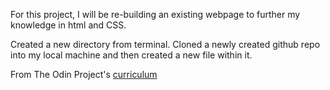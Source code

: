 For this project, I will be re-building an existing webpage to further my knowledge in html and CSS.

Created a new directory from terminal. Cloned a newly created github repo into my local machine and then created a new file within it.


From The Odin Project's [curriculum](http://www.theodinproject.com/courses/web-development-101/lessons/html-css)
